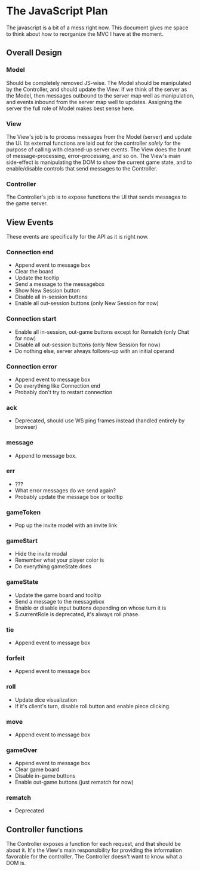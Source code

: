 # The JavaScript Plan

The javascript is a bit of a mess right now. This document gives me space to
think about how to reorganize the MVC I have at the moment.

## Overall Design

### Model

Should be completely removed JS-wise. The Model should be manipulated by the
Controller, and should update the View. If we think of the server as the Model,
then messages outbound to the server map well as manipulation, and events
inbound from the server map well to updates. Assigning the server the full role
of Model makes best sense here.

### View

The View's job is to process messages from the Model (server) and update the
UI. Its external functions are laid out for the controller *solely* for the
purpose of calling with cleaned-up server events. The View does the brunt of
message-processing, error-processing, and so on. The View's main side-effect is
manipulating the DOM to show the current game state, and to enable/disable
controls that send messages to the Controller.

### Controller

The Controller's job is to expose functions the UI that sends messages to the
game server.

## View Events

These events are specifically for the API as it is right now.

### Connection end
- Append event to message box
- Clear the board
- Update the tooltip
- Send a message to the messagebox
- Show New Session button
- Disable all in-session buttons
- Enable all out-session buttons (only New Session for now)

### Connection start
- Enable all in-session, out-game buttons except for Rematch (only Chat for now)
- Disable all out-session buttons (only New Session for now)
- Do nothing else, server always follows-up with an initial operand

### Connection error
- Append event to message box
- Do everything like Connection end
- Probably don't try to restart connection

### ack
- Deprecated, should use WS ping frames instead (handled entirely by browser)

### message
- Append to message box.

### err
- ???
- What error messages do we send again?
- Probably update the message box or tooltip

### gameToken
- Pop up the invite model with an invite link

### gameStart
- Hide the invite modal
- Remember what your player color is
- Do everything gameState does

### gameState
- Update the game board and tooltip
- Send a message to the messagebox
- Enable or disable input buttons depending on whose turn it is
- $.currentRole is deprecated, it's always roll phase.

### tie
- Append event to message box

### forfeit
- Append event to message box

### roll
- Update dice visualization
- If it's client's turn, disable roll button and enable piece clicking.

### move
- Append event to message box

### gameOver
- Append event to message box
- Clear game board
- Disable in-game buttons
- Enable out-game buttons (just rematch for now)

### rematch
- Deprecated

## Controller functions

The Controller exposes a function for each request, and that should be about
it. It's the View's main responsibility for providing the information favorable
for the controller. The Controller doesn't want to know what a DOM is.
